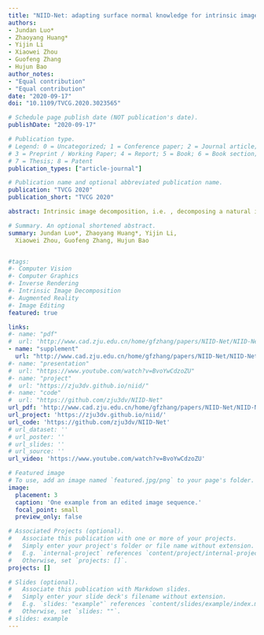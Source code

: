```yaml
---
title: "NIID-Net: adapting surface normal knowledge for intrinsic image decomposition in indoor scenes"
authors:
- Jundan Luo*
- Zhaoyang Huang*
- Yijin Li
- Xiaowei Zhou
- Guofeng Zhang
- Hujun Bao
author_notes:
- "Equal contribution"
- "Equal contribution"
date: "2020-09-17"
doi: "10.1109/TVCG.2020.3023565"

# Schedule page publish date (NOT publication's date).
publishDate: "2020-09-17"

# Publication type.
# Legend: 0 = Uncategorized; 1 = Conference paper; 2 = Journal article;
# 3 = Preprint / Working Paper; 4 = Report; 5 = Book; 6 = Book section;
# 7 = Thesis; 8 = Patent
publication_types: ["article-journal"]

# Publication name and optional abbreviated publication name.
publication: "TVCG 2020"
publication_short: "TVCG 2020"

abstract: Intrinsic image decomposition, i.e. , decomposing a natural image into a reflectance image and a shading image, is used in many augmented reality applications for achieving better visual coherence between virtual contents and real scenes. The main challenge is that the decomposition is ill-posed, especially in indoor scenes where lighting conditions are complicated, while real training data is inadequate. To solve this challenge, we propose NIID-Net, a novel learning-based framework that adapts surface normal knowledge for improving the decomposition. The knowledge learned from relatively more abundant data for surface normal estimation is integrated into intrinsic image decomposition in two novel ways. First, normal feature adapters are proposed to incorporate scene geometry features when decomposing the image. Secondly, a map of integrated lighting is proposed for propagating object contour and planarity information during shading rendering. Furthermore, this map is capable of representing spatially-varying lighting conditions indoors. Experiments show that NIID-Net achieves competitive performance in reflectance estimation and outperforms all previous methods in shading estimation quantitatively and qualitatively. The source code of our implementation is released at https://github.com/zju3dv/NIID-Net .

# Summary. An optional shortened abstract.
summary: Jundan Luo*, Zhaoyang Huang*, Yijin Li, 
  Xiaowei Zhou, Guofeng Zhang, Hujun Bao


#tags:
#- Computer Vision
#- Computer Graphics
#- Inverse Rendering
#- Intrinsic Image Decomposition
#- Augmented Reality
#- Image Editing
featured: true

links:
#- name: "pdf"
#  url: 'http://www.cad.zju.edu.cn/home/gfzhang/papers/NIID-Net/NIID-Net.pdf'
- name: "supplement"
  url: "http://www.cad.zju.edu.cn/home/gfzhang/papers/NIID-Net/NIID-Net-supple.pdf"
#- name: "presentation"
#  url: "https://www.youtube.com/watch?v=BvoYwCdzoZU"
#- name: "project"
#  url: "https://zju3dv.github.io/niid/"
#- name: "code"
#  url: "https://github.com/zju3dv/NIID-Net"
url_pdf: 'http://www.cad.zju.edu.cn/home/gfzhang/papers/NIID-Net/NIID-Net.pdf'
url_project: 'https://zju3dv.github.io/niid/'
url_code: 'https://github.com/zju3dv/NIID-Net'
# url_dataset: ''
# url_poster: ''
# url_slides: ''
# url_source: ''
url_video: 'https://www.youtube.com/watch?v=BvoYwCdzoZU'

# Featured image
# To use, add an image named `featured.jpg/png` to your page's folder. 
image:
  placement: 3
  caption: 'One example from an edited image sequence.'
  focal_point: small
  preview_only: false

# Associated Projects (optional).
#   Associate this publication with one or more of your projects.
#   Simply enter your project's folder or file name without extension.
#   E.g. `internal-project` references `content/project/internal-project/index.md`.
#   Otherwise, set `projects: []`.
projects: []

# Slides (optional).
#   Associate this publication with Markdown slides.
#   Simply enter your slide deck's filename without extension.
#   E.g. `slides: "example"` references `content/slides/example/index.md`.
#   Otherwise, set `slides: ""`.
# slides: example
---
```

